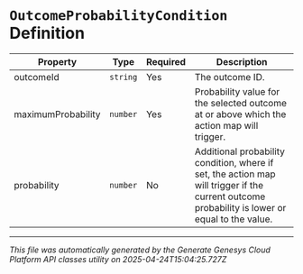 # `OutcomeProbabilityCondition` Definition

| Property | Type | Required | Description |
|----------|------|----------|-------------|
| outcomeId | `string` | Yes | The outcome ID. |
| maximumProbability | `number` | Yes | Probability value for the selected outcome at or above which the action map will trigger. |
| probability | `number` | No | Additional probability condition, where if set, the action map will trigger if the current outcome probability is lower or equal to the value. |

---

*This file was automatically generated by the Generate Genesys Cloud Platform API classes utility on 2025-04-24T15:04:25.727Z*